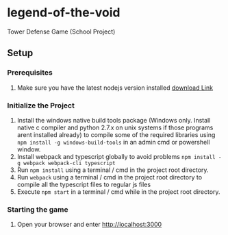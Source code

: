# legend-of-the-void

Tower Defense Game (School Project)

## Setup
### Prerequisites
1. Make sure you have the latest nodejs version installed [download Link](https://nodejs.org)
### Initialize the Project
1. Install the windows native build tools package (Windows only. Install native c compiler and python 2.7.x on unix systems if those programs arent installed already) to compile some of the required libraries using `npm install -g windows-build-tools` in an admin cmd or powershell window.
2. Install webpack and typescript globally to avoid problems `npm install -g webpack webpack-cli typescript`
2. Run `npm install` using a terminal / cmd in the project root directory.
3. Run `webpack` using a terminal / cmd in the project root directory to compile all the typescript files to regular js files
4. Execute `npm start` in a terminal / cmd while in the project root directory.
### Starting the game
1. Open your browser and enter [http://localhost:3000]() 
